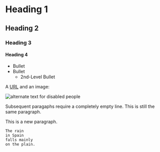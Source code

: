 # Heading 1
## Heading 2
### Heading 3
#### Heading 4

* Bullet
* Bullet
  * 2nd-Level Bullet

A [URL](https://www.deepsprings.edu) and an image:

![alternate text for disabled people](https://wallpapercave.com/wp/EDgMGyi.jpg)

Subsequent paragaphs require a completely empty line.
This is still the same paragraph.

This is a new paragraph.

```
The rain
in Spain
falls mainly
on the plain.
```
